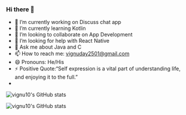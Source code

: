 ### Hi there 👋

- 🔭 I’m currently working on Discuss chat app
- 🌱 I’m currently learning Kotlin
- 👯 I’m looking to collaborate on App Development
- 🤔 I’m looking for help with React Native
- 💬 Ask me about Java and C
- 📫 How to reach me: vignuday2501@gmail.com
- 😄 Pronouns: He/His
- ⚡ Positive Quote:“Self expression is a vital part of understanding life, and enjoying it to the full.”
- 
![vignu10's GitHub stats](https://github-readme-stats.vercel.app/api?username=vignu10&show_icons=true&theme=midnight-purple)


![vignu10's GitHub stats](https://github-readme-stats.vercel.app/api?username=vignu10&show_icons=true&theme=tokyonight)





